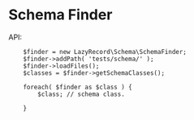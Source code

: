 Schema Finder
==============

API:

        $finder = new LazyRecord\Schema\SchemaFinder;
        $finder->addPath( 'tests/schema/' );
        $finder->loadFiles();
        $classes = $finder->getSchemaClasses();

        foreach( $finder as $class ) {
            $class; // schema class.

        }



